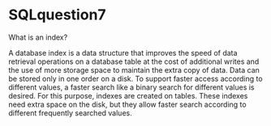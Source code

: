 # SQLquestion7
What is an index? 

A database index is a data structure that improves the speed of data retrieval operations on a database table at the cost of additional writes and the use of more storage space to maintain the extra copy of data. Data can be stored only in one order on a disk. To support faster access according to different values, a faster search like a binary search for different values is desired. For this purpose, indexes are created on tables. These indexes need extra space on the disk, but they allow faster search according to different frequently searched values.
